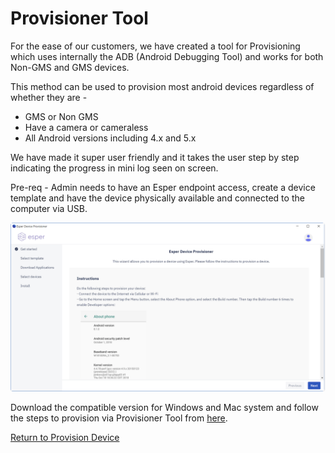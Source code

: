 # Provisioner Tool

For the ease of our customers, we have created a tool for Provisioning which uses internally the ADB (Android Debugging Tool) and works for both Non-GMS and GMS devices.

This method can be used to provision most android devices regardless of whether they are -

* GMS or Non GMS 
* Have a camera or cameraless 
* All Android versions including 4.x and 5.x

We have made it super user friendly and it takes the user step by step indicating the progress in mini log seen on screen. 

Pre-req - Admin needs to have an Esper endpoint access, create a device template and have the device physically available and connected to the computer via USB. 

![Provisioner Tool](../../../assets/provisionertool/provisioner-tool-console.png)

Download the compatible version for Windows and Mac system and follow the steps to provision via Provisioner Tool from [here](https://docs.esper.io/home/provisioner.html). 

[Return to Provision Device](../index.md)
